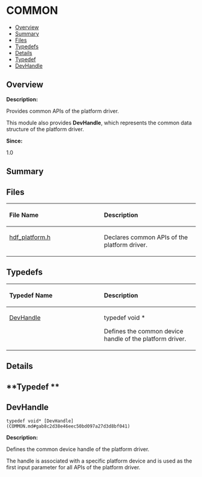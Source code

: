 # COMMON<a name="ZH-CN_TOPIC_0000001054479513"></a>

-   [Overview](#section1730551614165623)
-   [Summary](#section1213833944165623)
-   [Files](#files)
-   [Typedefs](#typedef-members)
-   [Details](#section1237214918165623)
-   [Typedef](#section197799551165623)
-   [DevHandle](#gab8c2d38e46eec50bd097a27d3d8bf041)

## **Overview**<a name="section1730551614165623"></a>

**Description:**

Provides common APIs of the platform driver. 

This module also provides  **DevHandle**, which represents the common data structure of the platform driver.

**Since:**

1.0

## **Summary**<a name="section1213833944165623"></a>

## Files<a name="files"></a>

<a name="table436744830165623"></a>
<table><thead align="left"><tr id="row1234793242165623"><th class="cellrowborder" valign="top" width="50%" id="mcps1.1.3.1.1"><p id="p961857939165623"><a name="p961857939165623"></a><a name="p961857939165623"></a>File Name</p>
</th>
<th class="cellrowborder" valign="top" width="50%" id="mcps1.1.3.1.2"><p id="p1386473312165623"><a name="p1386473312165623"></a><a name="p1386473312165623"></a>Description</p>
</th>
</tr>
</thead>
<tbody><tr id="row1381000068165623"><td class="cellrowborder" valign="top" width="50%" headers="mcps1.1.3.1.1 "><p id="p2003731035165623"><a name="p2003731035165623"></a><a name="p2003731035165623"></a><a href="hdf_platform-h.md">hdf_platform.h</a></p>
</td>
<td class="cellrowborder" valign="top" width="50%" headers="mcps1.1.3.1.2 "><p id="p451896301165623"><a name="p451896301165623"></a><a name="p451896301165623"></a>Declares common APIs of the platform driver. </p>
</td>
</tr>
</tbody>
</table>

## Typedefs<a name="typedef-members"></a>

<a name="table225992841165623"></a>
<table><thead align="left"><tr id="row1787325095165623"><th class="cellrowborder" valign="top" width="50%" id="mcps1.1.3.1.1"><p id="p953758150165623"><a name="p953758150165623"></a><a name="p953758150165623"></a>Typedef Name</p>
</th>
<th class="cellrowborder" valign="top" width="50%" id="mcps1.1.3.1.2"><p id="p679395405165623"><a name="p679395405165623"></a><a name="p679395405165623"></a>Description</p>
</th>
</tr>
</thead>
<tbody><tr id="row1420941272165623"><td class="cellrowborder" valign="top" width="50%" headers="mcps1.1.3.1.1 "><p id="p390752215165623"><a name="p390752215165623"></a><a name="p390752215165623"></a><a href="COMMON.md#gab8c2d38e46eec50bd097a27d3d8bf041">DevHandle</a></p>
</td>
<td class="cellrowborder" valign="top" width="50%" headers="mcps1.1.3.1.2 "><p id="p2059296519165623"><a name="p2059296519165623"></a><a name="p2059296519165623"></a>typedef void * </p>
<p id="p145350080165623"><a name="p145350080165623"></a><a name="p145350080165623"></a>Defines the common device handle of the platform driver. </p>
</td>
</tr>
</tbody>
</table>

## **Details**<a name="section1237214918165623"></a>

## **Typedef **<a name="section197799551165623"></a>

## DevHandle<a name="gab8c2d38e46eec50bd097a27d3d8bf041"></a>

```
typedef void* [DevHandle](COMMON.md#gab8c2d38e46eec50bd097a27d3d8bf041)
```

 **Description:**

Defines the common device handle of the platform driver. 

The handle is associated with a specific platform device and is used as the first input parameter for all APIs of the platform driver.

